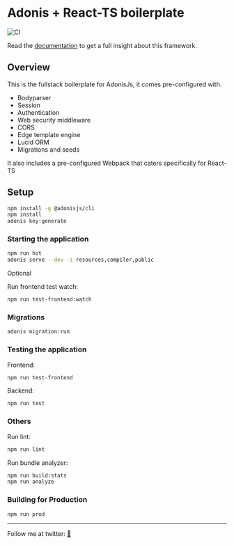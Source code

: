 # Adonis + React-TS boilerplate

![CI](https://github.com/crrmacarse/adonis-react-ts-boilerplate/workflows/CI/badge.svg?branch=master)

Read the [documentation](https://twitter.com/pablongbuhaymo) to get a full insight about this framework.

## Overview

This is the fullstack boilerplate for AdonisJs, it comes pre-configured with.

- Bodyparser
- Session
- Authentication
- Web security middleware
- CORS
- Edge template engine
- Lucid ORM
- Migrations and seeds

It also includes a pre-configured Webpack that caters specifically for React-TS

## Setup

```bash
npm install -g @adonisjs/cli
npm install
adonis key:generate
```

### Starting the application

```bash
npm run hot
adonis serve --dev -i resources,compiler,public
```

Optional

Run frontend test watch:

```bash
npm run test-frontend:watch
```

### Migrations

```bash
adonis migration:run
```

### Testing the application

Frontend:

```bash
npm run test-frontend
```

Backend:

```bash
npm run test
```

### Others

Run lint:

```bash
npm run lint
```

Run bundle analyzer:

```bash
npm run build:stats
npm run analyze
```

### Building for Production

```bash
npm run prod
```

---

Follow me at twitter: [🐔](https://twitter.com/pablongbuhaymo)
